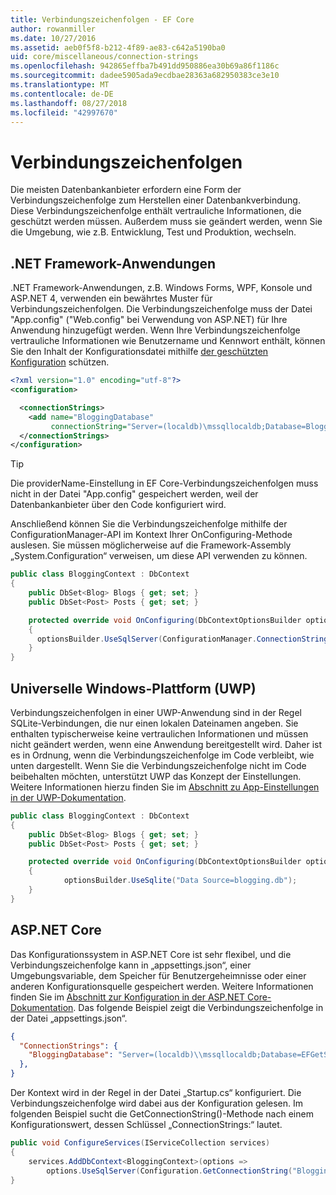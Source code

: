 ```yaml
---
title: Verbindungszeichenfolgen - EF Core
author: rowanmiller
ms.date: 10/27/2016
ms.assetid: aeb0f5f8-b212-4f89-ae83-c642a5190ba0
uid: core/miscellaneous/connection-strings
ms.openlocfilehash: 942865effba7b491dd950886ea30b69a86f1186c
ms.sourcegitcommit: dadee5905ada9ecdbae28363a682950383ce3e10
ms.translationtype: MT
ms.contentlocale: de-DE
ms.lasthandoff: 08/27/2018
ms.locfileid: "42997670"
---
```

# <a name="connection-strings"></a>Verbindungszeichenfolgen

Die meisten Datenbankanbieter erfordern eine Form der Verbindungszeichenfolge zum Herstellen einer Datenbankverbindung. Diese Verbindungszeichenfolge enthält vertrauliche Informationen, die geschützt werden müssen. Außerdem muss sie geändert werden, wenn Sie die Umgebung, wie z.B. Entwicklung, Test und Produktion, wechseln.

## <a name="net-framework-applications"></a>.NET Framework-Anwendungen

.NET Framework-Anwendungen, z.B. Windows Forms, WPF, Konsole und ASP.NET 4, verwenden ein bewährtes Muster für Verbindungszeichenfolgen. Die Verbindungszeichenfolge muss der Datei "App.config" ("Web.config" bei Verwendung von ASP.NET) für Ihre Anwendung hinzugefügt werden. Wenn Ihre Verbindungszeichenfolge vertrauliche Informationen wie Benutzername und Kennwort enthält, können Sie den Inhalt der Konfigurationsdatei mithilfe [der geschützten Konfiguration](https://docs.microsoft.com/dotnet/framework/data/adonet/connection-strings-and-configuration-files#encrypting-configuration-file-sections-using-protected-configuration) schützen.

``` xml
<?xml version="1.0" encoding="utf-8"?>
<configuration>

  <connectionStrings>
    <add name="BloggingDatabase"
         connectionString="Server=(localdb)\mssqllocaldb;Database=Blogging;Trusted_Connection=True;" />
  </connectionStrings>
</configuration>
```

> [!TIP]  
> Die providerName-Einstellung in EF Core-Verbindungszeichenfolgen muss nicht in der Datei "App.config" gespeichert werden, weil der Datenbankanbieter über den Code konfiguriert wird.

Anschließend können Sie die Verbindungszeichenfolge mithilfe der ConfigurationManager-API im Kontext Ihrer OnConfiguring-Methode auslesen. Sie müssen möglicherweise auf die Framework-Assembly „System.Configuration“ verweisen, um diese API verwenden zu können.

``` csharp
public class BloggingContext : DbContext
{
    public DbSet<Blog> Blogs { get; set; }
    public DbSet<Post> Posts { get; set; }

    protected override void OnConfiguring(DbContextOptionsBuilder optionsBuilder)
    {
      optionsBuilder.UseSqlServer(ConfigurationManager.ConnectionStrings["BloggingDatabase"].ConnectionString);
    }
}
```

## <a name="universal-windows-platform-uwp"></a>Universelle Windows-Plattform (UWP)

Verbindungszeichenfolgen in einer UWP-Anwendung sind in der Regel SQLite-Verbindungen, die nur einen lokalen Dateinamen angeben. Sie enthalten typischerweise keine vertraulichen Informationen und müssen nicht geändert werden, wenn eine Anwendung bereitgestellt wird. Daher ist es in Ordnung, wenn die Verbindungszeichenfolge im Code verbleibt, wie unten dargestellt. Wenn Sie die Verbindungszeichenfolge nicht im Code beibehalten möchten, unterstützt UWP das Konzept der Einstellungen. Weitere Informationen hierzu finden Sie im [Abschnitt zu App-Einstellungen in der UWP-Dokumentation](https://docs.microsoft.com/windows/uwp/app-settings/store-and-retrieve-app-data).

``` csharp
public class BloggingContext : DbContext
{
    public DbSet<Blog> Blogs { get; set; }
    public DbSet<Post> Posts { get; set; }

    protected override void OnConfiguring(DbContextOptionsBuilder optionsBuilder)
    {
            optionsBuilder.UseSqlite("Data Source=blogging.db");
    }
}
```

## <a name="aspnet-core"></a>ASP.NET Core

Das Konfigurationssystem in ASP.NET Core ist sehr flexibel, und die Verbindungszeichenfolge kann in „appsettings.json“, einer Umgebungsvariable, dem Speicher für Benutzergeheimnisse oder einer anderen Konfigurationsquelle gespeichert werden. Weitere Informationen finden Sie im [Abschnitt zur Konfiguration in der ASP.NET Core-Dokumentation](https://docs.asp.net/en/latest/fundamentals/configuration.html). Das folgende Beispiel zeigt die Verbindungszeichenfolge in der Datei „appsettings.json“.

``` json
{
  "ConnectionStrings": {
    "BloggingDatabase": "Server=(localdb)\\mssqllocaldb;Database=EFGetStarted.ConsoleApp.NewDb;Trusted_Connection=True;"
  },
}
```

Der Kontext wird in der Regel in der Datei „Startup.cs“ konfiguriert. Die Verbindungszeichenfolge wird dabei aus der Konfiguration gelesen. Im folgenden Beispiel sucht die GetConnectionString()-Methode nach einem Konfigurationswert, dessen Schlüssel „ConnectionStrings:<connection string name>“ lautet.

``` csharp
public void ConfigureServices(IServiceCollection services)
{
    services.AddDbContext<BloggingContext>(options =>
        options.UseSqlServer(Configuration.GetConnectionString("BloggingDatabase")));
}
```
